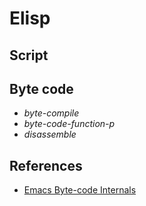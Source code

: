 # Elisp 

## Script

## Byte code

* _byte-compile_
* _byte-code-function-p_
* _disassemble_

## References
* [Emacs Byte-code Internals](http://nullprogram.com/blog/2014/01/04/)
